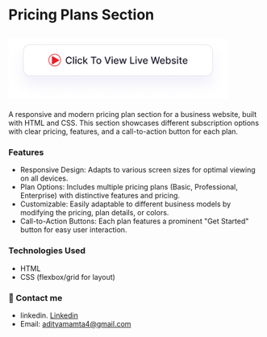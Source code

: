 # Pricing Plans Section

## <a href="https://adityamamta.github.io/pricing-plans-section/"><img src="img/readme-btn.png" alt="Click to view live website" height="120"></a>
A responsive and modern pricing plan section for a business website, built with HTML and CSS. This section showcases different subscription options with clear pricing, features, and a call-to-action button for each plan.

### Features
- Responsive Design: Adapts to various screen sizes for optimal viewing on all devices.
- Plan Options: Includes multiple pricing plans (Basic, Professional, Enterprise) with distinctive features and pricing.
- Customizable: Easily adaptable to different business models by modifying the pricing, plan details, or colors.
- Call-to-Action Buttons: Each plan features a prominent "Get Started" button for easy user interaction.
### Technologies Used
- HTML
- CSS (flexbox/grid for layout)

### 💼 Contact me 
- linkedin. [Linkedin](https://www.linkedin.com/in/adityamamta/)
- Email: adityamamta4@gmail.com

<!-- ![preview img](image/card-hover-effect-mockup.png) -->
